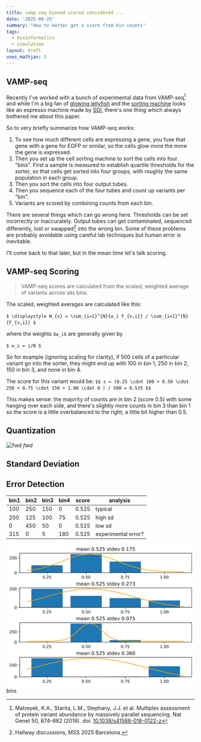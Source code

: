 ```yaml
---
title: vamp-seq binned scored considered ...
date: '2025-09-25'
summary: "How to better get a score from bin counts"
tags:
  - bioinformatics
  - simulation
layout: draft
uses_mathjax: 3
---
```


## VAMP-seq

Recently I've worked with a bunch of experimental data from VAMP-seq[^1]
and while I'm a big fan of
[glowing jellyfish](https://en.wikipedia.org/wiki/Green_fluorescent_protein)
and the
[sorting machine](https://www.bdbiosciences.com/en-au/products/instruments/flow-cytometers/research-cell-sorters/bd-facsaria-iii)
looks like an espresso machine made by [SGI](https://en.wikipedia.org/wiki/SGI_O2),
there's one thing which always bothered me about this paper.

[^1]: Matreyek, K.A., Starita, L.M., Stephany, J.J. et al.
    Multiplex assessment of protein variant abundance by massively parallel sequencing.
    Nat Genet 50, 874–882 (2018).
    doi: [10.1038/s41588-018-0122-z](https://doi.org/10.1038/s41588-018-0122-z)

So to very briefly summarize how VAMP-seq works:

1. To see how much different cells are expressing a gene, you fuse that gene with
   a gene for EGFP or similar, so the cells glow more the more the gene is expressed.
2. Then you set up the cell sorting machine to sort the cells into four "bins".
   First a sample is measured to establish quartile thresholds for the sorter, 
   so that cells get sorted into four groups, with roughly the same population
   in each group.
3. Then you sort the cells into four output tubes.
4. Then you sequence each of the four tubes and count up variants per "bin".
5. Variants are scored by combining counts from each bin.

There are several things which can go wrong here. 
Thresholds can be set incorrectly or inaccurately.
Output tubes can get contaminated, sequenced differently,
lost or swapped[^2] into the wrong bin.
Some of these problems are probably avoidable using careful lab techniques
but human error is inevitable.
[^2]: Hallway discussions, MSS 2025 Barcelona.

I'll come back to that later, but in the mean time let's talk scoring.

## VAMP-seq Scoring

> VAMP-seq scores are calculated from the scaled,
> weighted average of variants across `$N$` bins. 

The scaled, weighted averages are calculated like this:

`$ \displaystyle W_{v} = \sum_{i=1}^{N}{w_i F_{v,i}} / \sum_{i=1}^{N}{F_{v,i}} $`

where the weights `$w_i$` are generally given by

`$ w_i = i/N $`

So for example (ignoring scaling for clarity), if 500 cells of a particular variant
go into the sorter, they might end up with 100 in bin 1, 250 in bin 2,
150 in bin 3, and none in bin 4.

The score for this variant would be:
`$$ s = (0.25 \cdot 100 + 0.50 \cdot 250 + 0.75 \cdot 150 + 1.00 \cdot 0 ) / 500 = 0.525 $$`

This makes sense: the majority of counts are in bin 2 (score 0.5) with some 
hanging over each side, and there's slightly more counts in bin 3 than bin 1 so
the score is a little overbalanced to the right, a little bit higher than 0.5.

## Quantization

![fwd](fwd.svg)
*fwd*

## Standard Deviation

## Error Detection

|bin1|bin2|bin3|bin4|score|analysis|
|---|---|---|---|---|---|
|100|250|150|0|0.525|typical|
|200|125|100|75|0.525|high sd|
|0|450|50|0|0.525|low sd|
|315|0|5|180|0.525|experimental error?|


![bins](src/bins.svg)
*bins*

